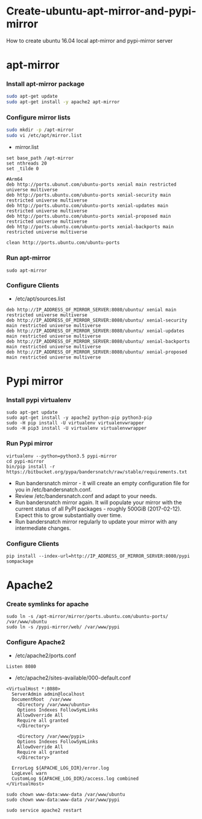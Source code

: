 # Create-ubuntu-apt-mirror-and-pypi-mirror
How to create ubuntu 16.04 local apt-mirror and pypi-mirror server

# apt-mirror
### Install apt-mirror package
```bash
sudo apt-get update
sudo apt-get install -y apache2 apt-mirror
```
### Configure mirror lists
```bash
sudo mkdir -p /apt-mirror
sudo vi /etc/apt/mirror.list
```
* mirror.list
```
set base_path /apt-mirror
set nthreads 20
set _tilde 0

#Arm64
deb http://ports.ubunut.com/ubuntu-ports xenial main restricted universe multiverse
deb http://ports.ubuntu.com/ubuntu-ports xenial-security main restricted universe multiverse
deb http://ports.ubuntu.com/ubuntu-ports xenial-updates main restricted universe multiverse
deb http://ports.ubuntu.com/ubuntu-ports xenial-proposed main restricted universe multiverse
deb http://ports.ubuntu.com/ubuntu-ports xenial-backports main restricted universe multiverse

clean http://ports.ubuntu.com/ubuntu-ports
```
### Run apt-mirror
```
sudo apt-mirror
```
### Configure Clients
* /etc/apt/sources.list
```
deb http://IP_ADDRESS_OF_MIRROR_SERVER:8080/ubuntu/ xenial main restricted universe multiverse
deb http://IP_ADDRESS_OF_MIRROR_SERVER:8080/ubuntu/ xenial-security main restricted universe multiverse
deb http://IP_ADDRESS_OF_MIRROR_SERVER:8080/ubuntu/ xenial-updates main restricted universe multiverse
deb http://IP_ADDRESS_OF_MIRROR_SERVER:8080/ubuntu/ xenial-backports main restricted universe multiverse
deb http://IP_ADDRESS_OF_MIRROR_SERVER:8080/ubuntu/ xenial-proposed main restricted universe multiverse
```

# Pypi mirror
### Install pypi virtualenv
```
sudo apt-get update
sudo apt-get install -y apache2 python-pip python3-pip
sudo -H pip install -U virtualenv virtualenvwrapper
sudo -H pip3 install -U virtualenv virtualenvwrapper
```

### Run Pypi mirror
```
virtualenv --python=python3.5 pypi-mirror
cd pypi-mirror
bin/pip install -r https://bitbucket.org/pypa/bandersnatch/raw/stable/requirements.txt
```
* Run bandersnatch mirror - it will create an empty configuration file for you in /etc/bandersnatch.conf.
* Review /etc/bandersnatch.conf and adapt to your needs.
* Run bandersnatch mirror again. It will populate your mirror with the current status of all PyPI packages - roughly 500GiB (2017-02-12). Expect this to grow substantially over time.
* Run bandersnatch mirror regularly to update your mirror with any intermediate changes.


### Configure Clients
```
pip install --index-url=http://IP_ADDRESS_OF_MIRROR_SERVER:8080/pypi sompackage
```

# Apache2
### Create symlinks for apache
```
sudo ln -s /apt-mirror/mirror/ports.ubuntu.com/ubuntu-ports/ /var/www/ubuntu
sudo ln -s /pypi-mirror/web/ /var/www/pypi
```
### Configure Apache2
* /etc/apache2/ports.conf
```
Listen 8080
```
* /etc/apache2/sites-available/000-default.conf
```
<VirtualHost *:8080>
  ServerAdmin admin@localhost
  DocumentRoot  /var/www
    <Directory /var/www/ubuntu>
    Options Indexes FollowSymLinks
    AllowOverride All
    Require all granted
    </Directory>
    
    <Directory /var/www/pypi>
    Options Indexes FollowSymLinks
    AllowOverride All
    Require all granted
    </Directory>    
    
  ErrorLog ${APACHE_LOG_DIR}/error.log
  LogLevel warn
  CustomLog ${APACHE_LOG_DIR}/access.log combined
</VirtualHost>
```
```
sudo chown www-data:www-data /var/www/ubuntu
sudo chown www-data:www-data /var/www/pypi

sudo service apache2 restart
```
